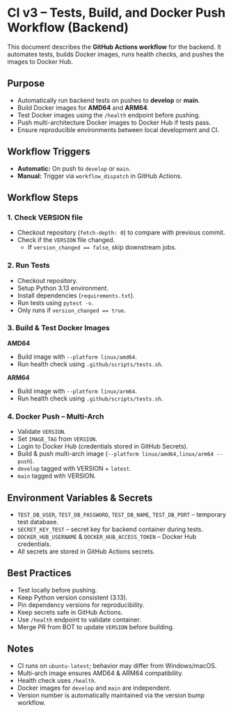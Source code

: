 # CI v3 – Tests, Build, and Docker Push Workflow (Backend)

This document describes the **GitHub Actions workflow** for the backend. It automates tests, builds Docker images, runs health checks, and pushes the images to Docker Hub.

## Purpose

- Automatically run backend tests on pushes to **develop** or **main**.
- Build Docker images for **AMD64** and **ARM64**.
- Test Docker images using the `/health` endpoint before pushing.
- Push multi-architecture Docker images to Docker Hub if tests pass.
- Ensure reproducible environments between local development and CI.

## Workflow Triggers

- **Automatic:** On push to `develop` or `main`.
- **Manual:** Trigger via `workflow_dispatch` in GitHub Actions.

## Workflow Steps

### 1. Check VERSION file
- Checkout repository (`fetch-depth: 0`) to compare with previous commit.
- Check if the `VERSION` file changed.
  - If `version_changed == false`, skip downstream jobs.

### 2. Run Tests
- Checkout repository.
- Setup Python 3.13 environment.
- Install dependencies (`requirements.txt`).
- Run tests using `pytest -v`.
- Only runs if `version_changed == true`.

### 3. Build & Test Docker Images
**AMD64**
- Build image with `--platform linux/amd64`.
- Run health check using `.github/scripts/tests.sh`.

**ARM64**
- Build image with `--platform linux/arm64`.
- Run health check using `.github/scripts/tests.sh`.

### 4. Docker Push – Multi-Arch
- Validate `VERSION`.
- Set `IMAGE_TAG` from `VERSION`.
- Login to Docker Hub (credentials stored in GitHub Secrets).
- Build & push multi-arch image (`--platform linux/amd64,linux/arm64 --push`).
- `develop` tagged with VERSION + `latest`.
- `main` tagged with VERSION.

## Environment Variables & Secrets

- `TEST_DB_USER`, `TEST_DB_PASSWORD`, `TEST_DB_NAME`, `TEST_DB_PORT` – temporary test database.
- `SECRET_KEY_TEST` – secret key for backend container during tests.
- `DOCKER_HUB_USERNAME` & `DOCKER_HUB_ACCESS_TOKEN` – Docker Hub credentials.
- All secrets are stored in GitHub Actions secrets.

## Best Practices

- Test locally before pushing.
- Keep Python version consistent (3.13).
- Pin dependency versions for reproducibility.
- Keep secrets safe in GitHub Actions.
- Use `/health` endpoint to validate container.
- Merge PR from BOT to update `VERSION` before building.

## Notes

- CI runs on `ubuntu-latest`; behavior may differ from Windows/macOS.
- Multi-arch image ensures AMD64 & ARM64 compatibility.
- Health check uses `/health`.
- Docker images for `develop` and `main` are independent.
- Version number is automatically maintained via the version bump workflow.
